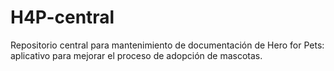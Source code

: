 # H4P-central
Repositorio central para mantenimiento de documentación de Hero for Pets: aplicativo para mejorar el proceso de adopción de mascotas.
